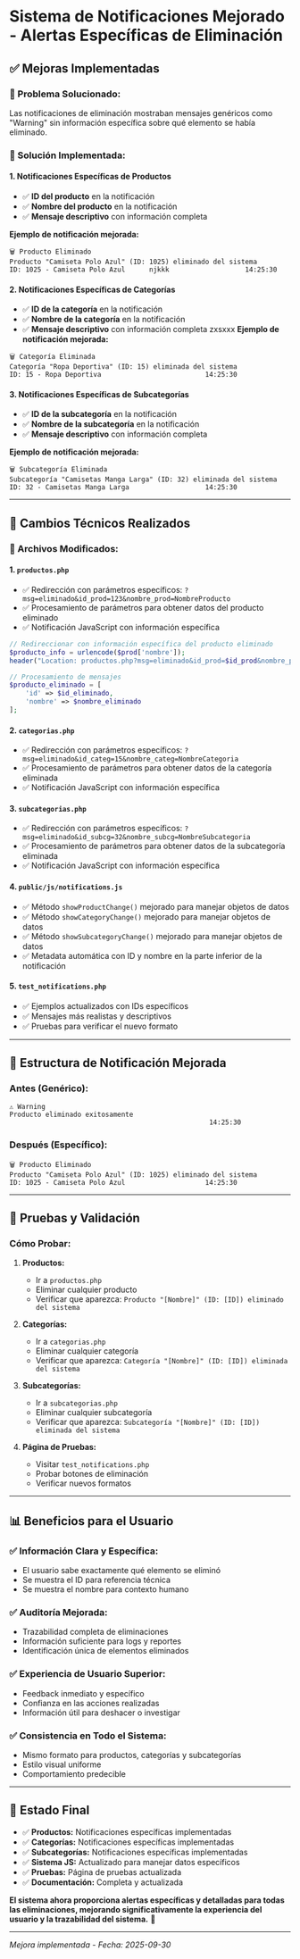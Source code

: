# Sistema de Notificaciones Mejorado - Alertas Específicas de Eliminación

## ✅ **Mejoras Implementadas**

### **🎯 Problema Solucionado:**
Las notificaciones de eliminación mostraban mensajes genéricos como "Warning" sin información específica sobre qué elemento se había eliminado.

### **🚀 Solución Implementada:**

#### **1. Notificaciones Específicas de Productos**
- ✅ **ID del producto** en la notificación
- ✅ **Nombre del producto** en la notificación  
- ✅ **Mensaje descriptivo** con información completa

**Ejemplo de notificación mejorada:**
```
🗑️ Producto Eliminado
Producto "Camiseta Polo Azul" (ID: 1025) eliminado del sistema
ID: 1025 - Camiseta Polo Azul      njkkk                   14:25:30
```

#### **2. Notificaciones Específicas de Categorías** 
- ✅ **ID de la categoría** en la notificación
- ✅ **Nombre de la categoría** en la notificación
- ✅ **Mensaje descriptivo** con información completa
zxsxxx
**Ejemplo de notificación mejorada:**
```
🗑️ Categoría Eliminada  
Categoría "Ropa Deportiva" (ID: 15) eliminada del sistema
ID: 15 - Ropa Deportiva                          14:25:30
```

#### **3. Notificaciones Específicas de Subcategorías**
- ✅ **ID de la subcategoría** en la notificación
- ✅ **Nombre de la subcategoría** en la notificación  
- ✅ **Mensaje descriptivo** con información completa

**Ejemplo de notificación mejorada:**
```
🗑️ Subcategoría Eliminada
Subcategoría "Camisetas Manga Larga" (ID: 32) eliminada del sistema  
ID: 32 - Camisetas Manga Larga                   14:25:30
```

---

## 🔧 **Cambios Técnicos Realizados**

### **📁 Archivos Modificados:**

#### **1. `productos.php`**
- ✅ Redirección con parámetros específicos: `?msg=eliminado&id_prod=123&nombre_prod=NombreProducto`
- ✅ Procesamiento de parámetros para obtener datos del producto eliminado
- ✅ Notificación JavaScript con información específica

```php
// Redireccionar con información específica del producto eliminado
$producto_info = urlencode($prod['nombre']);
header("Location: productos.php?msg=eliminado&id_prod=$id_prod&nombre_prod=$producto_info");

// Procesamiento de mensajes
$producto_eliminado = [
    'id' => $id_eliminado,
    'nombre' => $nombre_eliminado
];
```

#### **2. `categorias.php`**
- ✅ Redirección con parámetros específicos: `?msg=eliminado&id_categ=15&nombre_categ=NombreCategoria`
- ✅ Procesamiento de parámetros para obtener datos de la categoría eliminada
- ✅ Notificación JavaScript con información específica

#### **3. `subcategorias.php`**
- ✅ Redirección con parámetros específicos: `?msg=eliminado&id_subcg=32&nombre_subcg=NombreSubcategoria`
- ✅ Procesamiento de parámetros para obtener datos de la subcategoría eliminada
- ✅ Notificación JavaScript con información específica

#### **4. `public/js/notifications.js`**
- ✅ Método `showProductChange()` mejorado para manejar objetos de datos
- ✅ Método `showCategoryChange()` mejorado para manejar objetos de datos  
- ✅ Método `showSubcategoryChange()` mejorado para manejar objetos de datos
- ✅ Metadata automática con ID y nombre en la parte inferior de la notificación

#### **5. `test_notifications.php`**
- ✅ Ejemplos actualizados con IDs específicos
- ✅ Mensajes más realistas y descriptivos
- ✅ Pruebas para verificar el nuevo formato

---

## 🎨 **Estructura de Notificación Mejorada**

### **Antes (Genérico):**
```
⚠️ Warning
Producto eliminado exitosamente
                                                  14:25:30
```

### **Después (Específico):**
```
🗑️ Producto Eliminado
Producto "Camiseta Polo Azul" (ID: 1025) eliminado del sistema
ID: 1025 - Camiseta Polo Azul                    14:25:30
```

---

## 🧪 **Pruebas y Validación**

### **Cómo Probar:**

1. **Productos:**
   - Ir a `productos.php`
   - Eliminar cualquier producto
   - Verificar que aparezca: `Producto "[Nombre]" (ID: [ID]) eliminado del sistema`

2. **Categorías:**
   - Ir a `categorias.php` 
   - Eliminar cualquier categoría
   - Verificar que aparezca: `Categoría "[Nombre]" (ID: [ID]) eliminada del sistema`

3. **Subcategorías:**
   - Ir a `subcategorias.php`
   - Eliminar cualquier subcategoría
   - Verificar que aparezca: `Subcategoría "[Nombre]" (ID: [ID]) eliminada del sistema`

4. **Página de Pruebas:**
   - Visitar `test_notifications.php`
   - Probar botones de eliminación
   - Verificar nuevos formatos

---

## 📊 **Beneficios para el Usuario**

### **✅ Información Clara y Específica:**
- El usuario sabe exactamente qué elemento se eliminó
- Se muestra el ID para referencia técnica
- Se muestra el nombre para contexto humano

### **✅ Auditoría Mejorada:**
- Trazabilidad completa de eliminaciones
- Información suficiente para logs y reportes
- Identificación única de elementos eliminados

### **✅ Experiencia de Usuario Superior:**
- Feedback inmediato y específico
- Confianza en las acciones realizadas
- Información útil para deshacer o investigar

### **✅ Consistencia en Todo el Sistema:**
- Mismo formato para productos, categorías y subcategorías
- Estilo visual uniforme
- Comportamiento predecible

---

## 🚀 **Estado Final**

- ✅ **Productos:** Notificaciones específicas implementadas
- ✅ **Categorías:** Notificaciones específicas implementadas  
- ✅ **Subcategorías:** Notificaciones específicas implementadas
- ✅ **Sistema JS:** Actualizado para manejar datos específicos
- ✅ **Pruebas:** Página de pruebas actualizada
- ✅ **Documentación:** Completa y actualizada

**El sistema ahora proporciona alertas específicas y detalladas para todas las eliminaciones, mejorando significativamente la experiencia del usuario y la trazabilidad del sistema.** 🎉

---
*Mejora implementada - Fecha: 2025-09-30*